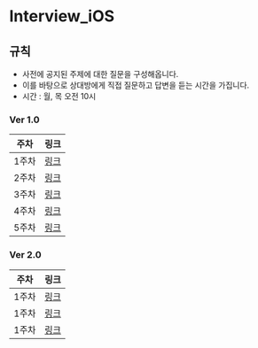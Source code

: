 # Interview_iOS

## 규칙
- 사전에 공지된 주제에 대한 질문을 구성해옵니다.
- 이를 바탕으로 상대방에게 직접 질문하고 답변을 듣는 시간을 가집니다.
- 시간 : 월, 목 오전 10시

### Ver 1.0
|주차|링크|
|---|---|
|1주차|[링크](https://github.com/Interview777/Interview_iOS/discussions/3)|
|2주차|[링크](https://github.com/Interview777/Interview_iOS/discussions/4)|
|3주차|[링크](https://github.com/Interview777/Interview_iOS/discussions/5)|
|4주차|[링크](https://github.com/Interview777/Interview_iOS/discussions/6)|
|5주차|[링크](https://github.com/Interview777/Interview_iOS/discussions/7)|

### Ver 2.0
|주차|링크|
|---|---|
|1주차|[링크](https://github.com/Interview777/Interview_iOS/discussions/8)|
|1주차|[링크](https://github.com/Interview777/Interview_iOS/discussions/8)|
|1주차|[링크](https://github.com/Interview777/Interview_iOS/discussions/8)|

